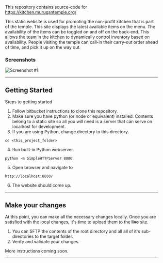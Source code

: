 This repository contains source-code for https://kitchen.murugantemple.org/

This static website is used for promoting the non-profit kitchen that is part of the temple. This site displays the latest available items on the menu. The availability of the items can be toggled on and off on the back-end. This allows the team in the kitchen to dynamically control inventory based on availability. People visiting the temple can call-in their carry-out order ahead of time, and pick it up on the way out.

### Screenshots

![Screenshot #1](https://github.com/vguhesan/murugantemple-kitchen/blob/master/static/img/screenshots/s1-sml.jpg)

---

## Getting Started

Steps to getting started

1. Follow bitbucket instructions to clone this repository.
2. Make sure you have python (or node or equivalent) installed. Contents belong to a static site so all you will need is a server that can serve on localhost for development.
3. If you are using Python, change directory to this directory.
```
cd <this_project_folder>
```
4. Run built-in Python webserver.
```
python -m SimpleHTTPServer 8000
```
5. Open browser and navigate to
```
http://localhost:8000/
```
6. The website should come up.

---

## Make your changes

At this point, you can make all the necessary changes locally. Once you are satisfied with the local changes, it's time to upload them to the **live** site. 

1. You can SFTP the contents of the root directory and all all of it's sub-directories to the target folder.
2. Verify and validate your changes.

More instructions coming soon.

---

